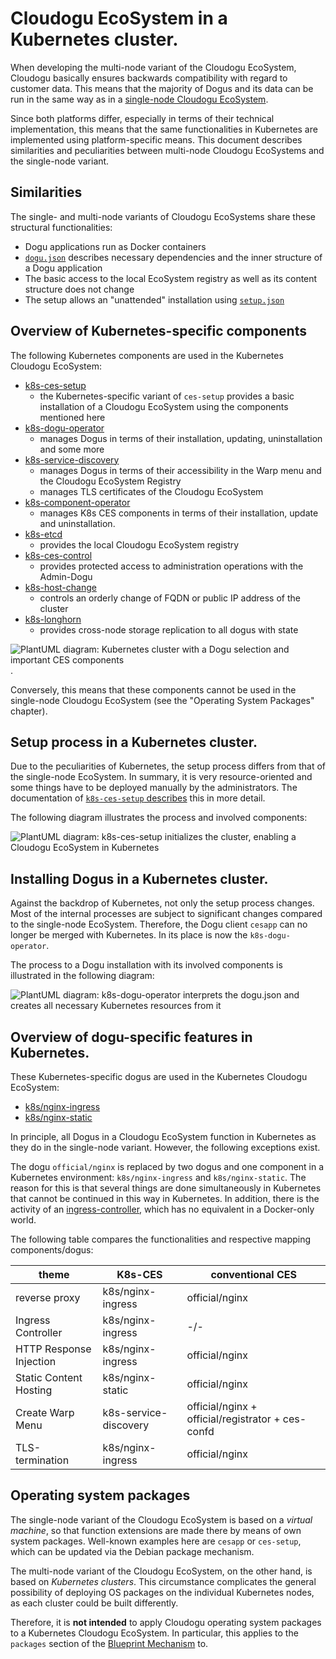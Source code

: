 # Cloudogu EcoSystem in a Kubernetes cluster.

When developing the multi-node variant of the Cloudogu EcoSystem, Cloudogu basically ensures backwards compatibility with regard to customer data. This means that the majority of Dogus and its data can be run in the same way as in a [single-node Cloudogu EcoSystem](https://github.com/cloudogu/ecosystem).

Since both platforms differ, especially in terms of their technical implementation, this means that the same functionalities in Kubernetes are implemented using platform-specific means. This document describes similarities and peculiarities between multi-node Cloudogu EcoSystems and the single-node variant.

## Similarities

The single- and multi-node variants of Cloudogu EcoSystems share these structural functionalities:

- Dogu applications run as Docker containers
- [`dogu.json`](https://github.com/cloudogu/dogu-development-docs/blob/main/docs/core/compendium_en.md) describes necessary dependencies and the inner structure of a Dogu application
- The basic access to the local EcoSystem registry as well as its content structure does not change
- The setup allows an "unattended" installation using [`setup.json`](https://docs.cloudogu.com/de/docs/system-components/ces-setup/operations/setup-json/)

## Overview of Kubernetes-specific components

The following Kubernetes components are used in the Kubernetes Cloudogu EcoSystem:

- [k8s-ces-setup](https://github.com/cloudogu/k8s-ces-setup)
  - the Kubernetes-specific variant of `ces-setup` provides a basic installation of a Cloudogu EcoSystem using the components mentioned here
- [k8s-dogu-operator](https://github.com/cloudogu/k8s-dogu-operator)
  - manages Dogus in terms of their installation, updating, uninstallation and some more
- [k8s-service-discovery](https://github.com/cloudogu/k8s-service-discovery)
  - manages Dogus in terms of their accessibility in the Warp menu and the Cloudogu EcoSystem Registry
  - manages TLS certificates of the Cloudogu EcoSystem
- [k8s-component-operator](https://github.com/cloudogu/k8s-component-operator)
  - manages K8s CES components in terms of their installation, update and uninstallation.
- [k8s-etcd](https://github.com/cloudogu/k8s-etcd)
  - provides the local Cloudogu EcoSystem registry
- [k8s-ces-control](https://github.com/cloudogu/k8s-ces-control)
  - provides protected access to administration operations with the Admin-Dogu
- [k8s-host-change](https://github.com/cloudogu/k8s-host-change)
  - controls an orderly change of FQDN or public IP address of the cluster
- [k8s-longhorn](https://github.com/cloudogu/k8s-longhorn)
  - provides cross-node storage replication to all dogus with state

![PlantUML diagram: Kubernetes cluster with a Dogu selection and important CES components](figures/k8s-ces-overview-components_en.png "Kubernetes cluster with a Dogu selection and important CES components").

Conversely, this means that these components cannot be used in the single-node Cloudogu EcoSystem (see the "Operating System Packages" chapter).

## Setup process in a Kubernetes cluster.

Due to the peculiarities of Kubernetes, the setup process differs from that of the single-node EcoSystem. In summary, it is very resource-oriented and some things have to be deployed manually by the administrators. The documentation of [`k8s-ces-setup` describes](https://github.com/cloudogu/k8s-ces-setup/blob/develop/docs/operations/installation_guide_en.md) this in more detail.

The following diagram illustrates the process and involved components:

![PlantUML diagram: k8s-ces-setup initializes the cluster, enabling a Cloudogu EcoSystem in Kubernetes](figures/k8s-ces-overview-setup_en.png
"k8s-ces-setup initializes the cluster, enabling a Cloudogu EcoSystem in Kubernetes.")

## Installing Dogus in a Kubernetes cluster.

Against the backdrop of Kubernetes, not only the setup process changes. Most of the internal processes are subject to significant changes compared to the single-node EcoSystem. Therefore, the Dogu client `cesapp` can no longer be merged with Kubernetes. In its place is now the `k8s-dogu-operator`.

The process to a Dogu installation with its involved components is illustrated in the following diagram:

[](figures/k8s-dogu-operator-dogu-installation_en.png)
![PlantUML diagram: k8s-dogu-operator interprets the dogu.json and creates all necessary Kubernetes resources from it](figures/k8s-dogu-operator-dogu-installation_en.png
"k8s-dogu-operator interprets dogu.json and creates all necessary Kubernetes resources from it.")

## Overview of dogu-specific features in Kubernetes.

These Kubernetes-specific dogus are used in the Kubernetes Cloudogu EcoSystem:

- [k8s/nginx-ingress](https://github.com/cloudogu/nginx-ingress)
- [k8s/nginx-static](https://github.com/cloudogu/nginx-static)

In principle, all Dogus in a Cloudogu EcoSystem function in Kubernetes as they do in the single-node variant. However, the following exceptions exist.

The dogu `official/nginx` is replaced by two dogus and one component in a Kubernetes environment: `k8s/nginx-ingress` and `k8s/nginx-static`. The reason for this is that several things are done simultaneously in Kubernetes that cannot be continued in this way in Kubernetes. In addition, there is the activity of an [ingress-controller](https://kubernetes.io/docs/concepts/services-networking/ingress-controllers/), which has no equivalent in a Docker-only world.

The following table compares the functionalities and respective mapping components/dogus:

| theme                   | K8s-CES               | conventional CES                                  |
|-------------------------|-----------------------|---------------------------------------------------|
| reverse proxy           | k8s/nginx-ingress     | official/nginx                                    |
| Ingress Controller      | k8s/nginx-ingress     | -/-                                               |
| HTTP Response Injection | k8s/nginx-ingress     | official/nginx                                    |
| Static Content Hosting  | k8s/nginx-static      | official/nginx                                    |
| Create Warp Menu        | k8s-service-discovery | official/nginx + official/registrator + ces-confd |
| TLS-termination         | k8s/nginx-ingress     | official/nginx                                    |

## Operating system packages

The single-node variant of the Cloudogu EcoSystem is based on a _virtual machine_, so that function extensions are made there by means of own system packages. Well-known examples here are `cesapp` or `ces-setup`, which can be updated via the Debian package mechanism.

The multi-node variant of the Cloudogu EcoSystem, on the other hand, is based on _Kubernetes clusters_. This circumstance complicates the general possibility of deploying OS packages on the individual Kubernetes nodes, as each cluster could be built differently.

Therefore, it is **not intended** to apply Cloudogu operating system packages to a Kubernetes Cloudogu EcoSystem. In particular, this applies to the `packages` section of the [Blueprint Mechanism](https://docs.cloudogu.com/de/docs/system-components/cesapp/operations/blueprint_upgrade/#property-packages) to.